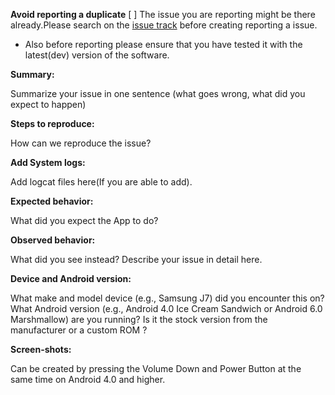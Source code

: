 **Avoid reporting a duplicate**
[ ] The issue you are reporting might be there already.Please search on the [issue track](https://github.com/openfoodfacts/openfoodfacts-androidapp/issues) before creating reporting a issue.
   - Also before reporting please ensure that you have tested it with the latest(dev) version of the software.

**Summary:** 

Summarize your issue in one sentence (what goes wrong, what did you expect to happen)

**Steps to reproduce:** 

How can we reproduce the issue?

**Add System logs:**

Add logcat files here(If you are able to add).

**Expected behavior:** 

What did you expect the App to do?

**Observed behavior:** 

What did you see instead?  Describe your issue in detail here.

**Device and Android version:** 

What make and model device (e.g., Samsung J7) did you encounter this on?  What Android
version (e.g., Android 4.0 Ice Cream Sandwich or Android 6.0 Marshmallow) are you running?  Is it
 the stock
version from the manufacturer or a custom ROM ?

**Screen-shots:** 

Can be created by pressing the Volume Down and Power Button at the same time on Android 4.0 and higher.
